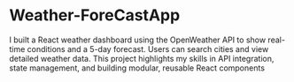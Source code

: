 # Weather-ForeCastApp
I built a React weather dashboard using the OpenWeather API to show real-time conditions and a 5-day forecast. Users can search cities and view detailed weather data. This project highlights my skills in API integration, state management, and building modular, reusable React components
